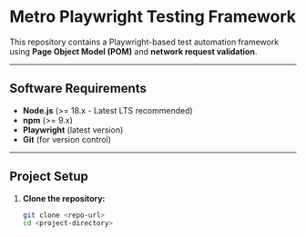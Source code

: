 # Metro Playwright Testing Framework

This repository contains a Playwright-based test automation framework using **Page Object Model (POM)** and **network request validation**.

---

## **Software Requirements**
- **Node.js** (>= 18.x - Latest LTS recommended)
- **npm** (>= 9.x)
- **Playwright** (latest version)
- **Git** (for version control)

---

## **Project Setup**
1. **Clone the repository:**
   ```bash
   git clone <repo-url>
   cd <project-directory>
